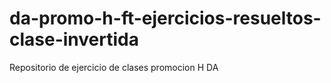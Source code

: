 # da-promo-h-ft-ejercicios-resueltos-clase-invertida
Repositorio de ejercicio de clases promocion H DA
